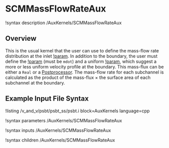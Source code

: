 # SCMMassFlowRateAux

!syntax description /AuxKernels/SCMMassFlowRateAux

## Overview

<!-- -->

This is the usual kernel that the user can use to define the mass-flow rate distribution at the inlet [!param](/AuxKernels/SCMMassFlowRateAux/boundary).
In addition to the boundary, the user must define the [!param](/AuxKernels/SCMMassFlowRateAux/variable) (must be `mdot`) and a uniform [!param](/AuxKernels/SCMMassFlowRateAux/mass_flux),
which suggest a more or less uniform velocity profile at the boundary. This mass-flux can be either a `Real` or a [Postprocessor](/Postprocessors/index.md).
The mass-flow rate for each subchannel is calculated as the product of the mass-flux $\times$ the surface area of each subchannel at the boundary.

## Example Input File Syntax

!listing /v_and_v/psbt/psbt_ss/psbt.i block=AuxKernels language=cpp

!syntax parameters /AuxKernels/SCMMassFlowRateAux

!syntax inputs /AuxKernels/SCMMassFlowRateAux

!syntax children /AuxKernels/SCMMassFlowRateAux
